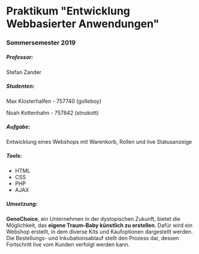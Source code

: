 # Praktikum "Entwicklung Webbasierter Anwendungen"
### Sommersemester 2019
##### Professor:
  Stefan Zander
##### Studenten:
  Max Klosterhalfen - 757740 (golleboy)
  
  Noah Kottenhahn - 757842 (stnokott)

##### Aufgabe:
  Entwicklung eines Webshops mit Warenkorb, Rollen und live Statusanzeige
##### Tools:
  - HTML
  - CSS
  - PHP
  - AJAX

##### Umsetzung:
  **GenoChoice**, ein Unternehmen in der dystopischen Zukunft, bietet die Möglichkeit, das **eigene Traum-Baby künstlich zu erstellen**.
  Dafür wird ein Webshop erstellt, in dem diverse Kits und Kaufoptionen dargestellt werden.
  Die Bestellungs- und Inkubationsablauf stellt den Prozess dar, dessen Fortschritt live vom Kunden verfolgt werden kann.

